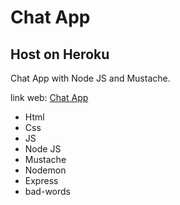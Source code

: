 # Chat App

## Host on Heroku

Chat App with Node JS and Mustache.

link web: [Chat App](https://fg-chatapp.herokuapp.com/)

- Html
- Css
- JS
- Node JS
- Mustache
- Nodemon
- Express
- bad-words
